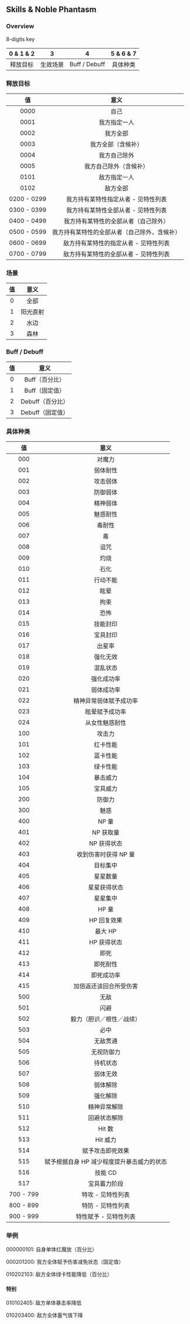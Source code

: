 ## Skills & Noble Phantasm

### Overview
8-digits key

| 0 & 1 & 2 | 3 | 4 | 5 & 6 & 7 |
| :-------: | :--: |:-----------: | :----: |
| 释放目标   | 生效场景 | Buff / Debuff | 具体种类

### 释放目标

| 值   | 意义 |
| :--: | :-: |
| 0000   | 自己 |
| 0001   | 我方指定一人 |
| 0002   | 我方全部 |
| 0003   | 我方全部（含候补）|
| 0004   | 我方自己除外 |
| 0005   | 我方自己除外（含候补）|
| 0101   | 敌方指定一人 |
| 0102   | 敌方全部 |
| 0200 - 0299 | 我方持有某特性指定从者 - 见特性列表 |
| 0300 - 0399 | 我方持有某特性全部从者 - 见特性列表 |
| 0400 - 0499 | 我方持有某特性的全部从者（自己除外）|
| 0500 - 0599 | 我方持有某特性的全部从者（自己除外，含候补）|
| 0600 - 0699 | 敌方持有某特性的指定从者 - 见特性列表 |
| 0700 - 0799 | 敌方持有某特性的全部从者 - 见特性列表 |


### 场景

| 值   | 意义 |
| :--: | :-: |
| 0 | 全部 |
| 1 | 阳光直射 |
| 2 | 水边 |
| 3 | 森林 |


### Buff / Debuff

| 值   | 意义 |
| :--: | :-: |
| 0 | Buff（百分比）|
| 1 | Buff（固定值） |
| 2 | Debuff（百分比） |
| 3 | Debuff（固定值） |

### 具体种类
| 值  | 意义 |
| :-: | :-: |
| 000 | 对魔力 |
| 001 | 弱体耐性 |
| 002 | 攻击弱体 |
| 003 | 防御弱体 |
| 004 | 精神弱体 |
| 005 | 魅惑耐性 |
| 006 | 毒耐性 |
| 007 | 毒 |
| 008 | 诅咒 |
| 009 | 灼烧 |
| 010 | 石化 |
| 011 | 行动不能 |
| 012 | 眩晕 |
| 013 | 拘束 |
| 014 | 恐怖 |
| 015 | 技能封印 |
| 016 | 宝具封印 |
| 017 | 出星率 |
| 018 | 强化无效 |
| 019 | 混乱状态 |
| 020 | 强化成功率 |
| 021 | 弱体成功率 |
| 022 | 精神异常弱体赋予成功率 |
| 023 | 眩晕赋予成功率 |
| 024 | 从女性魅惑耐性 |
| 100 | 攻击力 |
| 101 | 红卡性能 |
| 102 | 蓝卡性能 |
| 103 | 绿卡性能 |
| 104 | 暴击威力 |
| 105 | 宝具威力 |
| 200 | 防御力 |
| 300 | 魅惑 |
| 400 | NP 量 |
| 401 | NP 获取量 |
| 402 | NP 获得状态 |
| 403 | 收到伤害时获得 NP 量 |
| 404 | 目标集中 |
| 405 | 星星数量 |
| 406 | 星星获得状态 |
| 407 | 星星集中 |
| 408 | HP 量 |
| 409 | HP 回复效果 |
| 410 | 最大 HP |
| 411 | HP 获得状态 |
| 412 | 即死 |
| 413 | 即死耐性 |
| 414 | 即死成功率 |
| 415 | 加倍返还该回合所受伤害 |
| 500 | 无敌 |
| 501 | 闪避 |
| 502 | 毅力（胆识／根性／战续） |
| 503 | 必中 |
| 504 | 无敌贯通 |
| 505 | 无视防御力 |
| 506 | 待机状态 |
| 507 | 弱体无效 |
| 508 | 弱体解除 |
| 509 | 强化解除 |
| 510 | 精神异常解除 |
| 511 | 回避状态解除 |
| 512 | Hit 数 |
| 513 | Hit 威力 |
| 514 | 赋予攻击即死效果 |
| 515 | 赋予根据自身 HP 减少程度提升暴击威力的状态 |
| 516 | 技能 CD |
| 517 | 宝具蓄力阶段 |
| 700 - 799 | 特攻 - 见特性列表 |
| 800 - 899 | 特防 - 见特性列表 |
| 900 - 999 | 特性赋予 - 见特性列表 |


### 举例
000000101: 自身单体红魔放（百分比）

000201200: 我方全体赋予伤害减免状态（固定值）

010202103: 敌方全体绿卡性能降低（百分比）

#### 特别
010102405: 敌方单体暴击率降低

010203400: 敌方全体蓄气值下降
